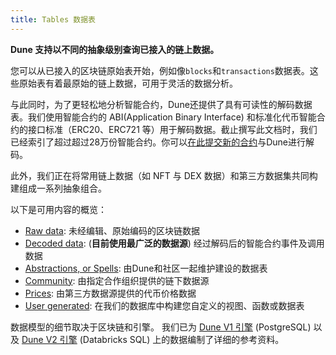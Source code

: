 ```yaml
---
title: Tables 数据表
---
```


**Dune 支持以不同的抽象级别查询已接入的链上数据。**

您可以从已接入的区块链原始表开始，例如像`blocks`和`transactions`数据表。这些原始表有着最原始的链上数据，可用于灵活的数据分析。

与此同时，为了更轻松地分析智能合约，Dune还提供了具有可读性的解码数据表。我们使用智能合约的 ABI(Application Binary Interface) 和标准化代币智能合约的接口标准（ERC20、ERC721 等）用于解码数据。截止撰写此文档时，我们已经索引了超过超过28万份智能合约。你可以[在此提交新的合约](../features/adding-new-contracts.md)与Dune进行解码。

此外，我们正在将常用链上数据（如 NFT 与 DEX 数据）和第三方数据集共同构建组成一系列抽象组合。

以下是可用内容的概览：

- [Raw data](raw.md): 未经编辑、原始编码的区块链数据
- [Decoded data](decoded.md): (**目前使用最广泛的数据源**) 经过解码后的智能合约事件及调用数据
- [Abstractions, or Spells](abstractions.md): 由Dune和社区一起维护建设的数据表
- [Community](community.md): 由指定合作组织提供的链下数据源
- [Prices](prices.md): 由第三方数据源提供的代币价格数据
- [User generated](user-generated.md): 在我们的数据库中构建您自定义的视图、函数或数据表

数据模型的细节取决于区块链和引擎。 我们已为 [Dune V1 引擎](v1/raw/index.md) (PostgreSQL) 以及 [Dune V2 引擎](v2/raw/index.md) (Databricks SQL) 上的数据编制了详细的参考资料。
